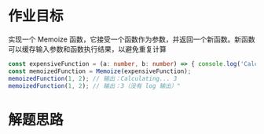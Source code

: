# 作业目标

实现一个 Memoize 函数，它接受一个函数作为参数，并返回一个新函数。新函数可以缓存输入参数和函数执行结果，以避免重复计算

```ts
const expensiveFunction = (a: number, b: number) => { console.log('Calculating...'); return a + b; };
const memoizedFunction = Memoize(expensiveFunction);
memoizedFunction(1, 2); // 输出：Calculating... 3
memoizedFunction(1, 2); // 输出：3（没有 log 输出）"
```

# 解题思路